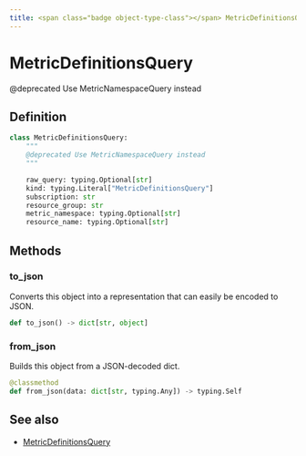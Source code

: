```yaml
---
title: <span class="badge object-type-class"></span> MetricDefinitionsQuery
---
```

# <span class="badge object-type-class"></span> MetricDefinitionsQuery

@deprecated Use MetricNamespaceQuery instead

## Definition

```python
class MetricDefinitionsQuery:
    """
    @deprecated Use MetricNamespaceQuery instead
    """

    raw_query: typing.Optional[str]
    kind: typing.Literal["MetricDefinitionsQuery"]
    subscription: str
    resource_group: str
    metric_namespace: typing.Optional[str]
    resource_name: typing.Optional[str]
```
## Methods

### <span class="badge object-method"></span> to_json

Converts this object into a representation that can easily be encoded to JSON.

```python
def to_json() -> dict[str, object]
```

### <span class="badge object-method"></span> from_json

Builds this object from a JSON-decoded dict.

```python
@classmethod
def from_json(data: dict[str, typing.Any]) -> typing.Self
```

## See also

 * <span class="badge builder"></span> [MetricDefinitionsQuery](./builder-MetricDefinitionsQuery.md)
